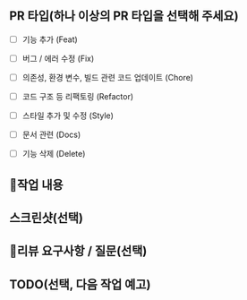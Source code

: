 ## PR 타입(하나 이상의 PR 타입을 선택해 주세요)

- [ ] 기능 추가 (Feat)
- [ ] 버그 / 에러 수정 (Fix)
- [ ] 의존성, 환경 변수, 빌드 관련 코드 업데이트 (Chore)
- [ ] 코드 구조 등 리팩토링 (Refactor)
- [ ] 스타일 추가 및 수정 (Style)
- [ ] 문서 관련 (Docs)
- [ ] 기능 삭제 (Delete)


## 📝작업 내용



## 스크린샷(선택)



## 💬리뷰 요구사항 / 질문(선택)



## TODO(선택, 다음 작업 예고)
